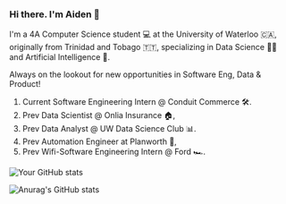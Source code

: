 ### Hi there. I'm Aiden 👋

I'm a 4A Computer Science student 💻 at the University of Waterloo 🇨🇦, originally from Trinidad and Tobago 🇹🇹, specializing in Data Science 👨‍💻 and Artificial Intelligence 🤖. 

Always on the lookout for new opportunities in Software Eng, Data & Product!

1. Current Software Engineering Intern @ Conduit Commerce 🛠️.
2. Prev Data Scientist @ Onlia Insurance 🏠,
3. Prev Data Analyst @ UW Data Science Club 📊.
4. Prev Automation Engineer at Planworth 📜,
5. Prev Wifi-Software Engineering Intern @ Ford 🏎️.
   


![Your GitHub stats](https://github-readme-stats.vercel.app/api/top-langs/?username=AidenAR)

![Anurag's GitHub stats](https://github-readme-stats.vercel.app/api?username=AidenAR&hide=contribs,prs,issues,stars&hide_rank=true)
